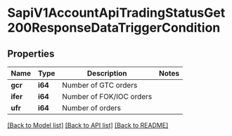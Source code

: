 # SapiV1AccountApiTradingStatusGet200ResponseDataTriggerCondition

## Properties

Name | Type | Description | Notes
------------ | ------------- | ------------- | -------------
**gcr** | **i64** | Number of GTC orders | 
**ifer** | **i64** | Number of FOK/IOC orders | 
**ufr** | **i64** | Number of orders | 

[[Back to Model list]](../README.md#documentation-for-models) [[Back to API list]](../README.md#documentation-for-api-endpoints) [[Back to README]](../README.md)


